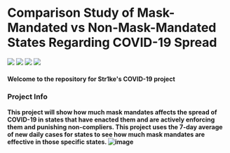 # Comparison Study of Mask-Mandated vs Non-Mask-Mandated States Regarding COVID-19 Spread


![](https://img.shields.io/github/issues/RealStr1ke/COVID-Data-Project) ![](https://img.shields.io/github/forks/RealStr1ke/COVID-Data-Project) ![](https://img.shields.io/github/stars/RealStr1ke/COVID-Data-Project) ![](https://img.shields.io/github/license/RealStr1ke/COVID-Data-Project)
#### Welcome to the repository for Str1ke's COVID-19 project
### Project Info
<strong>This project will show how much mask mandates affects the spread of COVID-19 in states that have enacted them and are actively enforcing them and punishing non-compliers. This project uses the 7-day average of new daily cases for states to see how much mask mandates are effective in those specific states.
<strong>
![image](https://user-images.githubusercontent.com/49248449/143782022-c76f6457-e95f-4e4c-ad70-09abb112d803.png)
